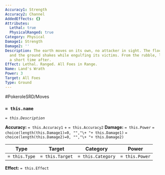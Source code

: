 ```yaml
---
Accuracy1: Strength
Accuracy2: Channel
AddedEffects: {}
Attributes:
  Lethal: true
  PhysicalRanged: true
Category: Physical
Damage1: Strength
Damage2: ''
Description: The earth moves on its own, no attacker in sight. The floor crumbles
  and the ground shakes while engulfing its victims. From the rubble, lush trees emerge
  a short time after.
Effect: Lethal. Ranged. All Foes in Range.
Name: Land's Wrath
Power: 3
Target: All Foes
Type: Ground
---
```


#PokeroleSRD/Moves

### `= this.name` 
*`= this.Description`*

**Accuracy:** `= this.Accuracy1` + `= this.Accuracy2`
**Damage:** `= this.Power` `= choice(length(this.Damage1)=0, "","\+ "+ this.Damage1)` `= choice(length(this.Damage2)=0, "","\+ "+ this.Damage2)`

| Type          | Target          | Category          | Power          |
| ------------- | --------------- | ----------------  | -------------- |
| `= this.Type` | `= this.Target` | `= this.Category` | `= this.Power` | 

**Effect:** `= this.Effect`